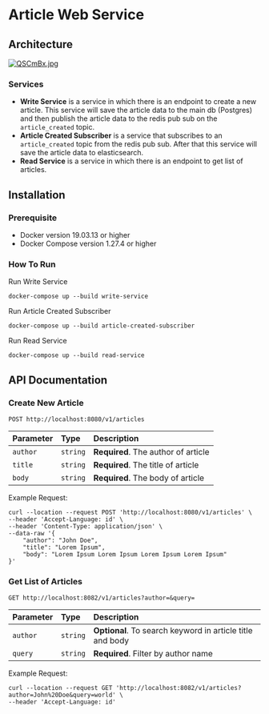 # Article Web Service

## Architecture

[![QSCmBx.jpg](https://i.im.ge/2021/09/03/QSCmBx.jpg)](https://im.ge/i/QSCmBx)

### Services

* **Write Service** is a service in which there is an endpoint to create a new article. This service will save the article data to the main db (Postgres) and then publish the article data to the redis pub sub on the `article_created` topic.
* **Article Created Subscriber** is a service that subscribes to an `article_created` topic from the redis pub sub. After that this service will save the article data to elasticsearch.
* **Read Service** is a service in which there is an endpoint to get list of articles.

## Installation

### Prerequisite

* Docker version 19.03.13 or higher
* Docker Compose version 1.27.4 or higher

### How To Run

Run Write Service

```
docker-compose up --build write-service
```

Run Article Created Subscriber

```
docker-compose up --build article-created-subscriber
```

Run Read Service

```
docker-compose up --build read-service
```

## API Documentation

### Create New Article

```http
POST http://localhost:8080/v1/articles
```

| Parameter | Type | Description |
| :--- | :--- | :--- |
| `author` | `string` | **Required**. The author of article |
| `title` | `string` | **Required**. The title of article |
| `body` | `string` | **Required**. The body of article |

Example Request:

```curl
curl --location --request POST 'http://localhost:8080/v1/articles' \
--header 'Accept-Language: id' \
--header 'Content-Type: application/json' \
--data-raw '{
    "author": "John Doe",
    "title": "Lorem Ipsum",
    "body": "Lorem Ipsum Lorem Ipsum Lorem Ipsum Lorem Ipsum"
}'
```

### Get List of Articles

```http
GET http://localhost:8082/v1/articles?author=&query=
```

| Parameter | Type | Description |
| :--- | :--- | :--- |
| `author` | `string` | **Optional**. To search keyword in article title and body |
| `query` | `string` | **Required**. Filter by author name |

Example Request:

```curl
curl --location --request GET 'http://localhost:8082/v1/articles?author=John%20Doe&query=world' \
--header 'Accept-Language: id'
```